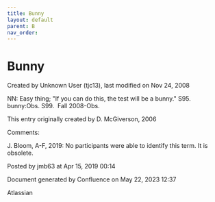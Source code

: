 ```yaml
---
title: Bunny
layout: default
parent: B
nav_order:
---
```


# Bunny

Created by  Unknown User (tjc13), last modified on Nov 24, 2008

NN: Easy thing; &quot;If you can do this, the test will be a bunny.&quot; S95. bunny:Obs. S99.  Fall 2008-Obs.

This entry originally created by D. McGiverson, 2006

Comments:

J. Bloom, A-F, 2019: No participants were able to identify this term. It is obsolete. 

Posted by jmb63 at Apr 15, 2019 00:14

Document generated by Confluence on May 22, 2023 12:37

Atlassian
